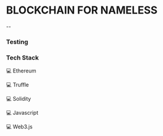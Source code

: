 # BLOCKCHAIN FOR NAMELESS
--

### Testing



### Tech Stack

:computer: Ethereum

:computer: Truffle

:computer: Solidity

:computer: Javascript

:computer: Web3.js
